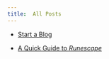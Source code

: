 ```yaml
---
title:  All Posts
---
```


- [Start a Blog](https://nurriol2.github.io/deep-learning-diary/start-a-blog.html)

- [A Quick Guide to *Runescape*](https://nurriol2.github.io/deep-learning-diary/runescape-quick-guide.html)
